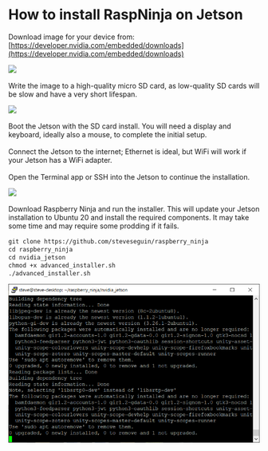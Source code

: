 # How to install RaspNinja on Jetson

Download image for your device from:\
[https://developer.nvidia.com/embedded/downloads](https://developer.nvidia.com/embedded/downloads)

![](<../.gitbook/assets/image (81).png>)

Write the image to a high-quality micro SD card, as low-quality SD cards will be slow and have a very short lifespan.

![](<../.gitbook/assets/image (82).png>)

Boot the Jetson with the SD card install. You will need a display and keyboard, ideally also a mouse, to complete the initial setup. \
\
Connect the Jetson to the internet; Ethernet is ideal, but WiFi will work if your Jetson has a WiFi adapter.\
\
Open the Terminal app or SSH into the Jetson to continue the installation.

![](<../.gitbook/assets/image (83).png>)

Download Raspberry Ninja and run the installer. This will update your Jetson installation to Ubuntu 20 and install the required components. It may take some time and may require some prodding if it fails.

```
git clone https://github.com/steveseguin/raspberry_ninja
cd raspberry_ninja
cd nvidia_jetson
chmod +x advanced_installer.sh
./advanced_installer.sh
```

![](<../.gitbook/assets/image (84) (1).png>)
